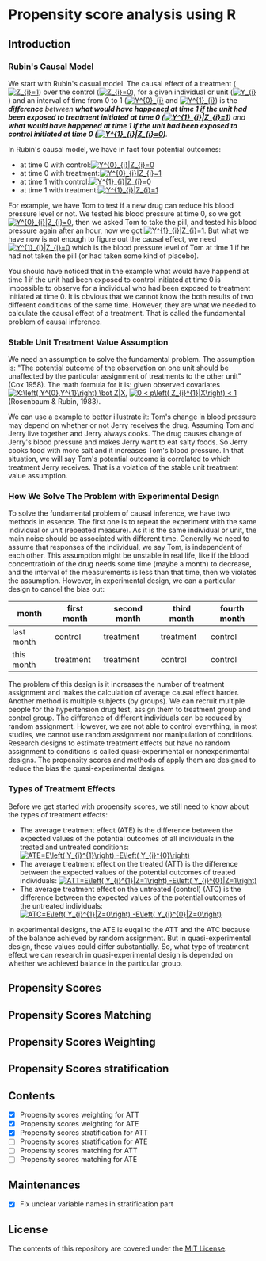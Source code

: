 # Propensity score analysis using R


## Introduction
### Rubin's Causal Model

We start with  Rubin's casual model. The causal effect of a treatment (<a href="https://www.codecogs.com/eqnedit.php?latex=\inline&space;Z_{i}=1" target="_blank"><img src="https://latex.codecogs.com/svg.latex?\inline&space;Z_{i}=1" title="Z_{i}=1" /></a>) over the control (<a href="https://www.codecogs.com/eqnedit.php?latex=\inline&space;Z_{i}=0" target="_blank"><img src="https://latex.codecogs.com/svg.latex?\inline&space;Z_{i}=0" title="Z_{i}=0" /></a>), for a given individual or unit (<a href="https://www.codecogs.com/eqnedit.php?latex=\inline&space;Y_{i}" target="_blank"><img src="https://latex.codecogs.com/svg.latex?\inline&space;Y_{i}" title="Y_{i}" /></a>) and an interval of time from 0 to 1 (<a href="https://www.codecogs.com/eqnedit.php?latex=\inline&space;Y^{0}_{i}" target="_blank"><img src="https://latex.codecogs.com/svg.latex?\inline&space;Y^{0}_{i}" title="Y^{0}_{i}" /></a> and <a href="https://www.codecogs.com/eqnedit.php?latex=\inline&space;Y^{1}_{i}" target="_blank"><img src="https://latex.codecogs.com/svg.latex?\inline&space;Y^{1}_{i}" title="Y^{1}_{i}" /></a>) is the ***difference** between **what would have happened at time 1 if the unit had been exposed to treatment initiated at time 0 (<a href="https://www.codecogs.com/eqnedit.php?latex=\inline&space;Y^{1}_{i}|Z_{i}=1" target="_blank"><img src="https://latex.codecogs.com/svg.latex?\inline&space;Y^{1}_{i}|Z_{i}=1" title="Y^{1}_{i}|Z_{i}=1" /></a>)** and **what would have happened at time 1 if the unit had been exposed to control initiated at time 0 (<a href="https://www.codecogs.com/eqnedit.php?latex=\inline&space;Y^{1}_{i}|Z_{i}=0" target="_blank"><img src="https://latex.codecogs.com/svg.latex?\inline&space;Y^{1}_{i}|Z_{i}=0" title="Y^{1}_{i}|Z_{i}=0" /></a>)**.*

In Rubin's causal model, we have in fact four potential outcomes: 
* at time 0 with control:<a href="https://www.codecogs.com/eqnedit.php?latex=\inline&space;Y^{0}_{i}|Z_{i}=0" target="_blank"><img src="https://latex.codecogs.com/svg.latex?\inline&space;Y^{0}_{i}|Z_{i}=0" title="Y^{0}_{i}|Z_{i}=0" /></a>
* at time 0 with treatment:<a href="https://www.codecogs.com/eqnedit.php?latex=\inline&space;Y^{0}_{i}|Z_{i}=1" target="_blank"><img src="https://latex.codecogs.com/svg.latex?\inline&space;Y^{0}_{i}|Z_{i}=1" title="Y^{0}_{i}|Z_{i}=1" /></a>
* at time 1 with control:<a href="https://www.codecogs.com/eqnedit.php?latex=\inline&space;Y^{1}_{i}|Z_{i}=0" target="_blank"><img src="https://latex.codecogs.com/svg.latex?\inline&space;Y^{1}_{i}|Z_{i}=0" title="Y^{1}_{i}|Z_{i}=0" /></a>
* at time 1 with treatment:<a href="https://www.codecogs.com/eqnedit.php?latex=\inline&space;Y^{1}_{i}|Z_{i}=1" target="_blank"><img src="https://latex.codecogs.com/svg.latex?\inline&space;Y^{1}_{i}|Z_{i}=1" title="Y^{1}_{i}|Z_{i}=1" /></a>

For example, we have Tom to test if a new drug can reduce his blood pressure level or not. We tested his blood pressure at time 0, so we got <a href="https://www.codecogs.com/eqnedit.php?latex=\inline&space;Y^{0}_{i}|Z_{i}=0" target="_blank"><img src="https://latex.codecogs.com/svg.latex?\inline&space;Y^{0}_{i}|Z_{i}=0" title="Y^{0}_{i}|Z_{i}=0" /></a>, then we asked Tom to take the pill, and tested his blood pressure again after an hour, now we got <a href="https://www.codecogs.com/eqnedit.php?latex=\inline&space;Y^{1}_{i}|Z_{i}=1" target="_blank"><img src="https://latex.codecogs.com/svg.latex?\inline&space;Y^{1}_{i}|Z_{i}=1" title="Y^{1}_{i}|Z_{i}=1" /></a>. But what we have now is not enough to figure out the causal effect, we need <a href="https://www.codecogs.com/eqnedit.php?latex=\inline&space;Y^{1}_{i}|Z_{i}=0" target="_blank"><img src="https://latex.codecogs.com/svg.latex?\inline&space;Y^{1}_{i}|Z_{i}=0" title="Y^{1}_{i}|Z_{i}=0" /></a> which is the blood pressure level of Tom at time 1 if he had not taken the pill (or had taken some kind of placebo).

You should have noticed that in the example what would have happend at time 1 if the unit had been exposed to control initiated at time 0 is impossible to observe for a individual who had been exposed to treatment initiated at time 0. It is obvious that we cannot know the both results of two different conditions of the same time. However, they are what we needed to calculate the causal effect of a treatment. That is called the fundamental problem of causal inference. 

### Stable Unit Treatment Value Assumption

We need an assumption to solve the fundamental problem. The assumption is: "The potential outcome of the observation on one unit should be unaffected by the particular assignment of treatments to the other unit" (Cox 1958). The math formula for it is: given observed covariates <a href="https://www.codecogs.com/eqnedit.php?latex=\inline&space;X:\left(&space;Y^{0},Y^{1}\right)&space;\bot&space;Z|X" target="_blank"><img src="https://latex.codecogs.com/svg.latex?\inline&space;X:\left(&space;Y^{0},Y^{1}\right)&space;\bot&space;Z|X" title="X:\left( Y^{0},Y^{1}\right) \bot Z|X" /></a>, <a href="https://www.codecogs.com/eqnedit.php?latex=\inline&space;0&space;<&space;p\left(&space;Z_{i}^{1}|X\right)&space;<&space;1" target="_blank"><img src="https://latex.codecogs.com/svg.latex?\inline&space;0&space;<&space;p\left(&space;Z_{i}^{1}|X\right)&space;<&space;1" title="0 < p\left( Z_{i}^{1}|X\right) < 1" /></a> (Rosenbaum & Rubin, 1983).

We can use a example to better illustrate it: Tom's change in blood pressure may depend on whether or not Jerry receives the drug. Assuming Tom and Jerry live together and Jerry always cooks. The drug causes change of Jerry's blood pressure and makes Jerry want to eat salty foods. So Jerry cooks food with more salt and it increases Tom's blood pressure. In that situation, we will say Tom's potential outcome is correlated to which treatment Jerry receives. That is a volation of the stable unit treatment value assumption. 

### How We Solve The Problem with Experimental Design

To solve the fundamental problem of causal inference, we have two methods in essence. The first one is to repeat the experiment with the same individual or unit (repeated measure). As it is the same individual or unit, the main noise should be associated with different time. Generally we need to assume that responses of the individual, we say Tom, is independent of each other. This assumption might be unstable in real life, like if the blood concentratioin of the drug needs some time (maybe a month) to decrease, and the interval of the measurements is less than that time, then we violates the assumption. However, in experimental design, we can a particular design to cancel the bias out:

month | first month | second month | third month | fourth month
----- | ----------- | ------------ | ----------- | ------------
last month | control | treatment | treatment | control
this month | treatment | treatment | control | control

The problem of this design is it increases the number of treatment assignment and makes the calculation of average causal effect harder. Another method is multiple subjects (by groups). We can recruit multiple people for the hypertension drug test, assign them to treatment group and control group. The difference of different individuals can be reduced by random assignment.
However, we are not able to control everything, in most studies, we cannot use random assignment nor manipulation of conditions. Research designs to estimate treatment effects but have no random assignment to conditions is called quasi-experimental or nonexperimental designs. The propensity scores and methods of apply them are designed to reduce the bias the quasi-experimental designs.

### Types of Treatment Effects

Before we get started with propensity scores, we still need to know about the types of treatment effects:
* The average treatment effect (ATE) is the difference between the expected values of the potential outcomes of all individuals in the treated and untreated conditions: <a href="https://www.codecogs.com/eqnedit.php?latex=\inline&space;ATE=E\left(&space;Y_{i}^{1}\right)&space;-E\left(&space;Y_{i}^{0}\right)" target="_blank"><img src="https://latex.codecogs.com/svg.latex?\inline&space;ATE=E\left(&space;Y_{i}^{1}\right)&space;-E\left(&space;Y_{i}^{0}\right)" title="ATE=E\left( Y_{i}^{1}\right) -E\left( Y_{i}^{0}\right)" /></a>
* The average treatment effect on the treated (ATT) is the difference between the expected values of the potential outcomes of treated individuals: <a href="https://www.codecogs.com/eqnedit.php?latex=\inline&space;ATT=E\left(&space;Y_{i}^{1}|Z=1\right)&space;-E\left(&space;Y_{i}^{0}|Z=1\right)" target="_blank"><img src="https://latex.codecogs.com/svg.latex?\inline&space;ATT=E\left(&space;Y_{i}^{1}|Z=1\right)&space;-E\left(&space;Y_{i}^{0}|Z=1\right)" title="ATT=E\left( Y_{i}^{1}|Z=1\right) -E\left( Y_{i}^{0}|Z=1\right)" /></a>
* The average treatment effect on the untreated (control) (ATC) is the difference between the expected values of the potential outcomes of the untreated individuals: <a href="https://www.codecogs.com/eqnedit.php?latex=\inline&space;ATC=E\left(&space;Y_{i}^{1}|Z=0\right)&space;-E\left(&space;Y_{i}^{0}|Z=0\right)" target="_blank"><img src="https://latex.codecogs.com/svg.latex?\inline&space;ATC=E\left(&space;Y_{i}^{1}|Z=0\right)&space;-E\left(&space;Y_{i}^{0}|Z=0\right)" title="ATC=E\left( Y_{i}^{1}|Z=0\right) -E\left( Y_{i}^{0}|Z=0\right)" /></a>

In experimental designs, the ATE is euqal to the ATT and the ATC because of the balance achieved by random assignment. But in quasi-experimental design, these values could differ substantially. So, what type of treatment effect we can research in quasi-experimental design is depended on whether we achieved balance in the particular group.

## Propensity Scores

## Propensity Scores Matching

## Propensity Scores Weighting

## Propensity Scores stratification

## Contents
- [x] Propensity scores weighting for ATT
- [x] Propensity scores weighting for ATE
- [x] Propensity scores stratification for ATT
- [ ] Propensity scores stratification for ATE
- [ ] Propensity scores matching for ATT
- [ ] Propensity scores matching for ATE

## Maintenances
- [x] Fix unclear variable names in stratification part

## License
The contents of this repository are covered under the [MIT License](LICENSE).
